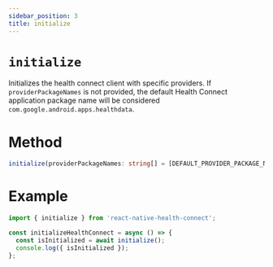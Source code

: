 ```yaml
---
sidebar_position: 3
title: initialize
---
```


# `initialize`

Initializes the health connect client with specific providers. If `providerPackageNames` is not provided, the default Health Connect application package name will be considered `com.google.android.apps.healthdata`.

# Method

```ts
initialize(providerPackageNames: string[] = [DEFAULT_PROVIDER_PACKAGE_NAME]): Promise<boolean>;
```

# Example

```ts
import { initialize } from 'react-native-health-connect';

const initializeHealthConnect = async () => {
  const isInitialized = await initialize();
  console.log({ isInitialized });
};
```
